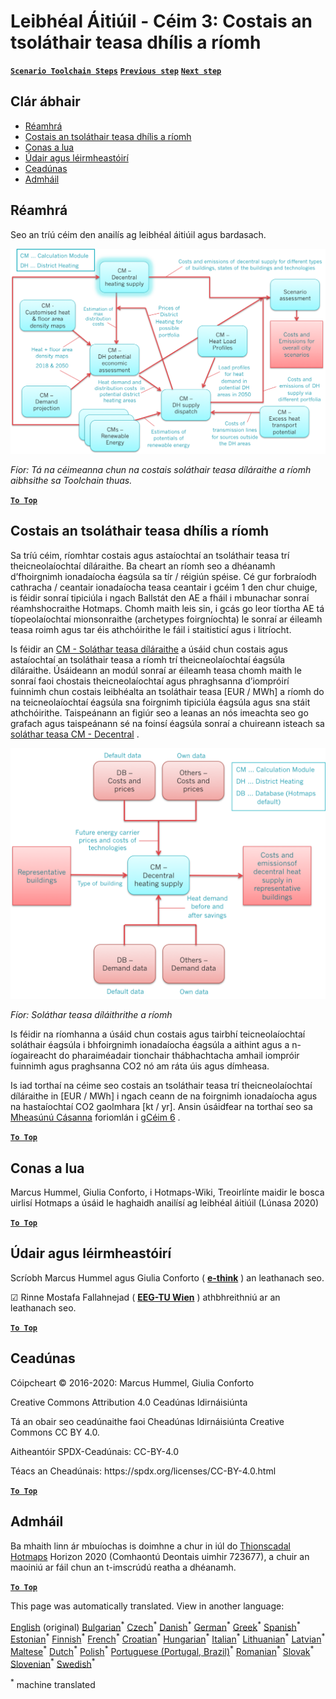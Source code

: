 <h1><a class="anchor" id="local-level---step-3--calculation-of-costs-of-decentral-heat-supply" href="#local-level---step-3--calculation-of-costs-of-decentral-heat-supply"><i class="fa fa-link"></i></a>Leibhéal Áitiúil - Céim 3: Costais an tsoláthair teasa dhílis a ríomh</h1><p> <a href="guide-local-and-municipal-levels#the-hotmaps-scenario-toolchain-different-steps"><strong><code>Scenario Toolchain Steps</code></strong></a> <a href="step-2-Calculation-of-future-heat-demand-and-gross-floor-area-density-maps"><strong><code>Previous step</code></strong></a> <a href="step-4-calculation-of-district-heating-distribution-costs"><strong><code>Next step</code></strong></a></p><h2><a class="anchor" id="table-of-contents" href="#table-of-contents"><i class="fa fa-link"></i></a> Clár ábhair</h2><ul><li> <a href="#introduction">Réamhrá</a></li><li> <a href="#calculation-of-costs-of-decentral-heat-supply">Costais an tsoláthair teasa dhílis a ríomh</a></li><li> <a href="#how-to-cite">Conas a lua</a></li><li> <a href="#authors-and-reviewers">Údair agus léirmheastóirí</a></li><li> <a href="#license">Ceadúnas</a></li><li> <a href="#acknowledgement">Admháil</a></li></ul><h2><a class="anchor" id="introduction" href="#introduction"><i class="fa fa-link"></i></a> Réamhrá</h2><p> Seo an tríú céim den anailís ag leibhéal áitiúil agus bardasach.</p><img src="/en/Step-3-Calculation-of-costs-of-decentral-heat-supply/Hotmaps_Local_Toolchain_Step_3final.png"/><p> <em>Fíor: Tá na céimeanna chun na costais soláthair teasa díláraithe a ríomh aibhsithe sa Toolchain thuas.</em></p><p><ins> <code><strong><a href="#table-of-contents">To Top</a></strong></code></ins></p><h2><a class="anchor" id="calculation-of-costs-of-decentral-heat-supply" href="#calculation-of-costs-of-decentral-heat-supply"><i class="fa fa-link"></i></a> Costais an tsoláthair teasa dhílis a ríomh</h2><p> Sa tríú céim, ríomhtar costais agus astaíochtaí an tsoláthair teasa trí theicneolaíochtaí díláraithe. Ba cheart an ríomh seo a dhéanamh d’fhoirgnimh ionadaíocha éagsúla sa tír / réigiún spéise. Cé gur forbraíodh cathracha / ceantair ionadaíocha teasa ceantair i gcéim 1 den chur chuige, is féidir sonraí tipiciúla i ngach Ballstát den AE a fháil i mbunachar sonraí réamhshocraithe Hotmaps. Chomh maith leis sin, i gcás go leor tíortha AE tá tíopeolaíochtaí mionsonraithe (archetypes foirgníochta) le sonraí ar éileamh teasa roimh agus tar éis athchóirithe le fáil i staitisticí agus i litríocht.</p><p> Is féidir an <a href="https://wiki.hotmaps.eu/en/CM-Decentral-heating-supply">CM - Soláthar teasa díláraithe</a> a úsáid chun costais agus astaíochtaí an tsoláthair teasa a ríomh trí theicneolaíochtaí éagsúla díláraithe. Úsáideann an modúl sonraí ar éileamh teasa chomh maith le sonraí faoi chostais theicneolaíochtaí agus phraghsanna d’iompróirí fuinnimh chun costais leibhéalta an tsoláthair teasa [EUR / MWh] a ríomh do na teicneolaíochtaí éagsúla sna foirgnimh tipiciúla éagsúla agus sna stáit athchóirithe. Taispeánann an figiúr seo a leanas an nós imeachta seo go grafach agus taispeánann sé na foinsí éagsúla sonraí a chuireann isteach sa <a href="https://wiki.hotmaps.eu/en/CM-Decentral-heating-supply">soláthar teasa CM - Decentral</a> .</p><img src="/en/Step-3-Calculation-of-costs-of-decentral-heat-supply/Wiki-local-detailed-Step-3fin.png"/><p> <em>Fíor: Soláthar teasa díláithrithe a ríomh</em></p><p> Is féidir na ríomhanna a úsáid chun costais agus tairbhí teicneolaíochtaí soláthair éagsúla i bhfoirgnimh ionadaíocha éagsúla a aithint agus a n-íogaireacht do pharaiméadair tionchair thábhachtacha amhail iompróir fuinnimh agus praghsanna CO2 nó am ráta úis agus dímheasa.</p><p> Is iad torthaí na céime seo costais an tsoláthair teasa trí theicneolaíochtaí díláraithe in [EUR / MWh] i ngach ceann de na foirgnimh ionadaíocha agus na hastaíochtaí CO2 gaolmhara [kt / yr]. Ansin úsáidfear na torthaí seo sa <a href="https://wiki.hotmaps.eu/en/CM-Scenario-assessment">Mheasúnú Cásanna</a> foriomlán i <a href="https://wiki.hotmaps.eu/en/Step-6-Assessment-of-scenarios-for-entire-heat-demand-and-supply-for-the-selected-area">gCéim 6</a> .</p><p><ins> <code><strong><a href="#table-of-contents">To Top</a></strong></code></ins></p><h2><a class="anchor" id="how-to-cite" href="#how-to-cite"><i class="fa fa-link"></i></a> Conas a lua</h2><p> Marcus Hummel, Giulia Conforto, i Hotmaps-Wiki, Treoirlínte maidir le bosca uirlisí Hotmaps a úsáid le haghaidh anailísí ag leibhéal áitiúil (Lúnasa 2020)</p><p><ins> <code><strong><a href="#table-of-contents">To Top</a></strong></code></ins></p><h2><a class="anchor" id="authors-and-reviewers" href="#authors-and-reviewers"><i class="fa fa-link"></i></a> Údair agus léirmheastóirí</h2><p> Scríobh Marcus Hummel agus Giulia Conforto ( <strong><a href="https://e-think.ac.at">e-think</a></strong> ) an leathanach seo.</p><p> ☑ Rinne Mostafa Fallahnejad ( <strong><a href="https://eeg.tuwien.ac.at/">EEG-TU Wien</a></strong> ) athbhreithniú ar an leathanach seo.</p><p> <a href="#table-of-contents"><strong><code>To Top</code></strong></a></p><h2><a class="anchor" id="license" href="#license"><i class="fa fa-link"></i></a> Ceadúnas</h2><p> Cóipcheart © 2016-2020: Marcus Hummel, Giulia Conforto</p><p> Creative Commons Attribution 4.0 Ceadúnas Idirnáisiúnta</p><p> Tá an obair seo ceadúnaithe faoi Cheadúnas Idirnáisiúnta Creative Commons CC BY 4.0.</p><p> Aitheantóir SPDX-Ceadúnais: CC-BY-4.0</p><p> Téacs an Cheadúnais: https://spdx.org/licenses/CC-BY-4.0.html</p><p> <a href="#table-of-contents"><strong><code>To Top</code></strong></a></p><h2><a class="anchor" id="acknowledgement" href="#acknowledgement"><i class="fa fa-link"></i></a> Admháil</h2><p> Ba mhaith linn ár mbuíochas is doimhne a chur in iúl do <a href="https://www.hotmaps-project.eu">Thionscadal Hotmaps</a> Horizon 2020 (Comhaontú Deontais uimhir 723677), a chuir an maoiniú ar fáil chun an t-imscrúdú reatha a dhéanamh.</p><p><ins> <code><strong><a href="#table-of-contents">To Top</a></strong></code></ins></p>
<!--- THIS IS A SUPER UNIQUE IDENTIFIER -->

This page was automatically translated. View in another language:

[English](../en/Step-3-Calculation-of-costs-of-decentral-heat-supply) (original) [Bulgarian](../bg/Step-3-Calculation-of-costs-of-decentral-heat-supply)<sup>\*</sup> [Czech](../cs/Step-3-Calculation-of-costs-of-decentral-heat-supply)<sup>\*</sup> [Danish](../da/Step-3-Calculation-of-costs-of-decentral-heat-supply)<sup>\*</sup> [German](../de/Step-3-Calculation-of-costs-of-decentral-heat-supply)<sup>\*</sup> [Greek](../el/Step-3-Calculation-of-costs-of-decentral-heat-supply)<sup>\*</sup> [Spanish](../es/Step-3-Calculation-of-costs-of-decentral-heat-supply)<sup>\*</sup> [Estonian](../et/Step-3-Calculation-of-costs-of-decentral-heat-supply)<sup>\*</sup> [Finnish](../fi/Step-3-Calculation-of-costs-of-decentral-heat-supply)<sup>\*</sup> [French](../fr/Step-3-Calculation-of-costs-of-decentral-heat-supply)<sup>\*</sup>  [Croatian](../hr/Step-3-Calculation-of-costs-of-decentral-heat-supply)<sup>\*</sup> [Hungarian](../hu/Step-3-Calculation-of-costs-of-decentral-heat-supply)<sup>\*</sup> [Italian](../it/Step-3-Calculation-of-costs-of-decentral-heat-supply)<sup>\*</sup> [Lithuanian](../lt/Step-3-Calculation-of-costs-of-decentral-heat-supply)<sup>\*</sup> [Latvian](../lv/Step-3-Calculation-of-costs-of-decentral-heat-supply)<sup>\*</sup> [Maltese](../mt/Step-3-Calculation-of-costs-of-decentral-heat-supply)<sup>\*</sup> [Dutch](../nl/Step-3-Calculation-of-costs-of-decentral-heat-supply)<sup>\*</sup> [Polish](../pl/Step-3-Calculation-of-costs-of-decentral-heat-supply)<sup>\*</sup> [Portuguese (Portugal, Brazil)](../pt/Step-3-Calculation-of-costs-of-decentral-heat-supply)<sup>\*</sup> [Romanian](../ro/Step-3-Calculation-of-costs-of-decentral-heat-supply)<sup>\*</sup> [Slovak](../sk/Step-3-Calculation-of-costs-of-decentral-heat-supply)<sup>\*</sup> [Slovenian](../sl/Step-3-Calculation-of-costs-of-decentral-heat-supply)<sup>\*</sup> [Swedish](../sv/Step-3-Calculation-of-costs-of-decentral-heat-supply)<sup>\*</sup> 

<sup>\*</sup> machine translated

